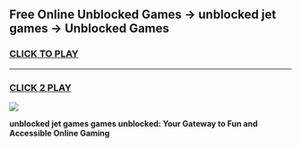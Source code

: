 
## Free Online Unblocked Games → unblocked jet games → Unblocked Games
<h3>
<a href="https://premium.freeplayer.one?title=unblocked_jet_games&ref=21F">CLICK TO PLAY</a></h3>
<hr>

<h3>
<a href="https://premium.freeplayer.one?title=unblocked_jet_games&ref=21F">CLICK 2 PLAY</a>
  
</h3>

<a href="https://premium.freeplayer.one?title=unblocked_jet_games&ref=21F/"><img src="https://clearcache.store/games.png"></a>


**unblocked jet games games unblocked: Your Gateway to Fun and Accessible Online Gaming**
